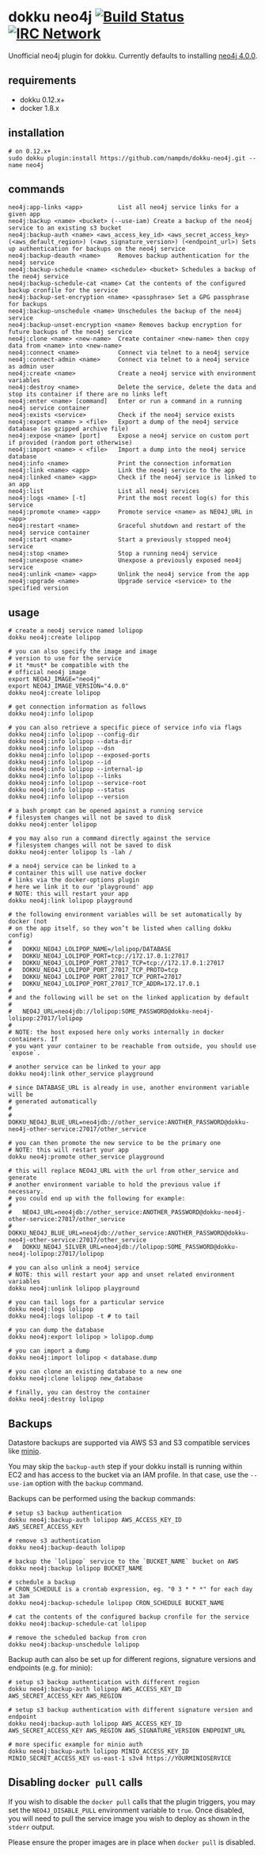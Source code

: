 # dokku neo4j [![Build Status](https://img.shields.io/travis/nampdn/dokku-neo4j.svg?branch=master "Build Status")](https://travis-ci.org/nampdn/dokku-neo4j) [![IRC Network](https://img.shields.io/badge/irc-freenode-blue.svg "IRC Freenode")](https://webchat.freenode.net/?channels=dokku)

Unofficial neo4j plugin for dokku. Currently defaults to installing [neo4j 4.0.0](https://hub.docker.com/_/neo4j/).

## requirements

- dokku 0.12.x+
- docker 1.8.x

## installation

```shell
# on 0.12.x+
sudo dokku plugin:install https://github.com/nampdn/dokku-neo4j.git --name neo4j
```

## commands

```
neo4j:app-links <app>          List all neo4j service links for a given app
neo4j:backup <name> <bucket> (--use-iam) Create a backup of the neo4j service to an existing s3 bucket
neo4j:backup-auth <name> <aws_access_key_id> <aws_secret_access_key> (<aws_default_region>) (<aws_signature_version>) (<endpoint_url>) Sets up authentication for backups on the neo4j service
neo4j:backup-deauth <name>     Removes backup authentication for the neo4j service
neo4j:backup-schedule <name> <schedule> <bucket> Schedules a backup of the neo4j service
neo4j:backup-schedule-cat <name> Cat the contents of the configured backup cronfile for the service
neo4j:backup-set-encryption <name> <passphrase> Set a GPG passphrase for backups
neo4j:backup-unschedule <name> Unschedules the backup of the neo4j service
neo4j:backup-unset-encryption <name> Removes backup encryption for future backups of the neo4j service
neo4j:clone <name> <new-name>  Create container <new-name> then copy data from <name> into <new-name>
neo4j:connect <name>           Connect via telnet to a neo4j service
neo4j:connect-admin <name>     Connect via telnet to a neo4j service as admin user
neo4j:create <name>            Create a neo4j service with environment variables
neo4j:destroy <name>           Delete the service, delete the data and stop its container if there are no links left
neo4j:enter <name> [command]   Enter or run a command in a running neo4j service container
neo4j:exists <service>         Check if the neo4j service exists
neo4j:export <name> > <file>   Export a dump of the neo4j service database (as gzipped archive file)
neo4j:expose <name> [port]     Expose a neo4j service on custom port if provided (random port otherwise)
neo4j:import <name> < <file>   Import a dump into the neo4j service database
neo4j:info <name>              Print the connection information
neo4j:link <name> <app>        Link the neo4j service to the app
neo4j:linked <name> <app>      Check if the neo4j service is linked to an app
neo4j:list                     List all neo4j services
neo4j:logs <name> [-t]         Print the most recent log(s) for this service
neo4j:promote <name> <app>     Promote service <name> as NEO4J_URL in <app>
neo4j:restart <name>           Graceful shutdown and restart of the neo4j service container
neo4j:start <name>             Start a previously stopped neo4j service
neo4j:stop <name>              Stop a running neo4j service
neo4j:unexpose <name>          Unexpose a previously exposed neo4j service
neo4j:unlink <name> <app>      Unlink the neo4j service from the app
neo4j:upgrade <name>           Upgrade service <service> to the specified version
```

## usage

```shell
# create a neo4j service named lolipop
dokku neo4j:create lolipop

# you can also specify the image and image
# version to use for the service
# it *must* be compatible with the
# official neo4j image
export NEO4J_IMAGE="neo4j"
export NEO4J_IMAGE_VERSION="4.0.0"
dokku neo4j:create lolipop

# get connection information as follows
dokku neo4j:info lolipop

# you can also retrieve a specific piece of service info via flags
dokku neo4j:info lolipop --config-dir
dokku neo4j:info lolipop --data-dir
dokku neo4j:info lolipop --dsn
dokku neo4j:info lolipop --exposed-ports
dokku neo4j:info lolipop --id
dokku neo4j:info lolipop --internal-ip
dokku neo4j:info lolipop --links
dokku neo4j:info lolipop --service-root
dokku neo4j:info lolipop --status
dokku neo4j:info lolipop --version

# a bash prompt can be opened against a running service
# filesystem changes will not be saved to disk
dokku neo4j:enter lolipop

# you may also run a command directly against the service
# filesystem changes will not be saved to disk
dokku neo4j:enter lolipop ls -lah /

# a neo4j service can be linked to a
# container this will use native docker
# links via the docker-options plugin
# here we link it to our 'playground' app
# NOTE: this will restart your app
dokku neo4j:link lolipop playground

# the following environment variables will be set automatically by docker (not
# on the app itself, so they won’t be listed when calling dokku config)
#
#   DOKKU_NEO4J_LOLIPOP_NAME=/lolipop/DATABASE
#   DOKKU_NEO4J_LOLIPOP_PORT=tcp://172.17.0.1:27017
#   DOKKU_NEO4J_LOLIPOP_PORT_27017_TCP=tcp://172.17.0.1:27017
#   DOKKU_NEO4J_LOLIPOP_PORT_27017_TCP_PROTO=tcp
#   DOKKU_NEO4J_LOLIPOP_PORT_27017_TCP_PORT=27017
#   DOKKU_NEO4J_LOLIPOP_PORT_27017_TCP_ADDR=172.17.0.1
#
# and the following will be set on the linked application by default
#
#   NEO4J_URL=neo4jdb://lolipop:SOME_PASSWORD@dokku-neo4j-lolipop:27017/lolipop
#
# NOTE: the host exposed here only works internally in docker containers. If
# you want your container to be reachable from outside, you should use `expose`.

# another service can be linked to your app
dokku neo4j:link other_service playground

# since DATABASE_URL is already in use, another environment variable will be
# generated automatically
#
#   DOKKU_NEO4J_BLUE_URL=neo4jdb://other_service:ANOTHER_PASSWORD@dokku-neo4j-other-service:27017/other_service

# you can then promote the new service to be the primary one
# NOTE: this will restart your app
dokku neo4j:promote other_service playground

# this will replace NEO4J_URL with the url from other_service and generate
# another environment variable to hold the previous value if necessary.
# you could end up with the following for example:
#
#   NEO4J_URL=neo4jdb://other_service:ANOTHER_PASSWORD@dokku-neo4j-other-service:27017/other_service
#   DOKKU_NEO4J_BLUE_URL=neo4jdb://other_service:ANOTHER_PASSWORD@dokku-neo4j-other-service:27017/other_service
#   DOKKU_NEO4J_SILVER_URL=neo4jdb://lolipop:SOME_PASSWORD@dokku-neo4j-lolipop:27017/lolipop

# you can also unlink a neo4j service
# NOTE: this will restart your app and unset related environment variables
dokku neo4j:unlink lolipop playground

# you can tail logs for a particular service
dokku neo4j:logs lolipop
dokku neo4j:logs lolipop -t # to tail

# you can dump the database
dokku neo4j:export lolipop > lolipop.dump

# you can import a dump
dokku neo4j:import lolipop < database.dump

# you can clone an existing database to a new one
dokku neo4j:clone lolipop new_database

# finally, you can destroy the container
dokku neo4j:destroy lolipop
```

## Backups

Datastore backups are supported via AWS S3 and S3 compatible services like [minio](https://github.com/minio/minio).

You may skip the `backup-auth` step if your dokku install is running within EC2
and has access to the bucket via an IAM profile. In that case, use the `--use-iam`
option with the `backup` command.

Backups can be performed using the backup commands:

```
# setup s3 backup authentication
dokku neo4j:backup-auth lolipop AWS_ACCESS_KEY_ID AWS_SECRET_ACCESS_KEY

# remove s3 authentication
dokku neo4j:backup-deauth lolipop

# backup the `lolipop` service to the `BUCKET_NAME` bucket on AWS
dokku neo4j:backup lolipop BUCKET_NAME

# schedule a backup
# CRON_SCHEDULE is a crontab expression, eg. "0 3 * * *" for each day at 3am
dokku neo4j:backup-schedule lolipop CRON_SCHEDULE BUCKET_NAME

# cat the contents of the configured backup cronfile for the service
dokku neo4j:backup-schedule-cat lolipop

# remove the scheduled backup from cron
dokku neo4j:backup-unschedule lolipop
```

Backup auth can also be set up for different regions, signature versions and endpoints (e.g. for minio):

```
# setup s3 backup authentication with different region
dokku neo4j:backup-auth lolipop AWS_ACCESS_KEY_ID AWS_SECRET_ACCESS_KEY AWS_REGION

# setup s3 backup authentication with different signature version and endpoint
dokku neo4j:backup-auth lolipop AWS_ACCESS_KEY_ID AWS_SECRET_ACCESS_KEY AWS_REGION AWS_SIGNATURE_VERSION ENDPOINT_URL

# more specific example for minio auth
dokku neo4j:backup-auth lolipop MINIO_ACCESS_KEY_ID MINIO_SECRET_ACCESS_KEY us-east-1 s3v4 https://YOURMINIOSERVICE
```

## Disabling `docker pull` calls

If you wish to disable the `docker pull` calls that the plugin triggers, you may set the `NEO4J_DISABLE_PULL` environment variable to `true`. Once disabled, you will need to pull the service image you wish to deploy as shown in the `stderr` output.

Please ensure the proper images are in place when `docker pull` is disabled.
